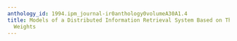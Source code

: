 ```yaml
---
anthology_id: 1994.ipm_journal-ir0anthology0volumeA30A1.4
title: Models of a Distributed Information Retrieval System Based on Thesauri with
  Weights
---
```

